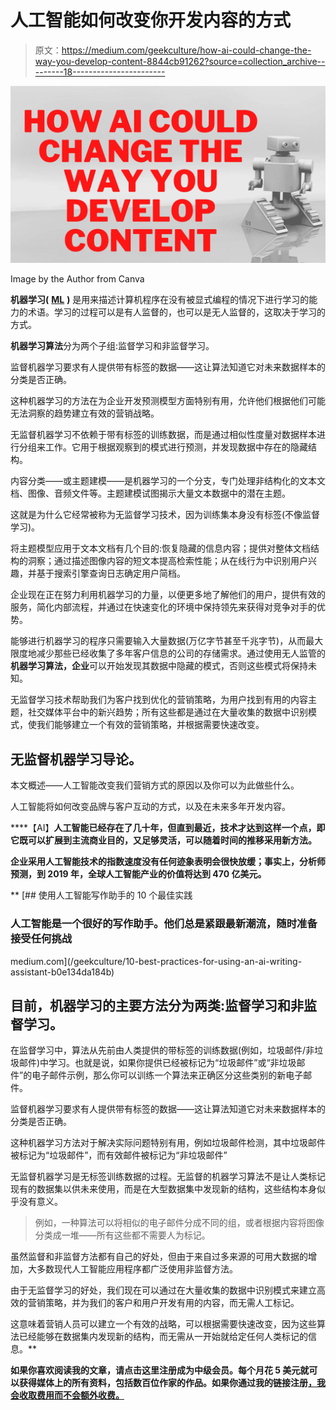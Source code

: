 # 人工智能如何改变你开发内容的方式

> 原文：<https://medium.com/geekculture/how-ai-could-change-the-way-you-develop-content-8844cb91262?source=collection_archive---------18----------------------->

![](img/ac99cae79b0b75abb5d5ffcf23a5512b.png)

Image by the Author from Canva

**机器学习(** [**ML**](https://en.wikipedia.org/wiki/Machine_learning) **)** 是用来描述计算机程序在没有被显式编程的情况下进行学习的能力的术语。学习的过程可以是有人监督的，也可以是无人监督的，这取决于学习的方式。

**机器学习算法**分为两个子组:监督学习和非监督学习。

监督机器学习要求有人提供带有标签的数据——这让算法知道它对未来数据样本的分类是否正确。

这种机器学习的方法在为企业开发预测模型方面特别有用，允许他们根据他们可能无法洞察的趋势建立有效的营销战略。

无监督机器学习不依赖于带有标签的训练数据，而是通过相似性度量对数据样本进行分组来工作。它用于根据观察到的模式进行预测，并发现数据中存在的隐藏结构。

内容分类——或主题建模——是机器学习的一个分支，专门处理非结构化的文本文档、图像、音频文件等。主题建模试图揭示大量文本数据中的潜在主题。

这就是为什么它经常被称为无监督学习技术，因为训练集本身没有标签(不像监督学习)。

将主题模型应用于文本文档有几个目的:恢复隐藏的信息内容；提供对整体文档结构的洞察；通过描述图像内容的短文本提高检索性能；从在线行为中识别用户兴趣，并基于搜索引擎查询日志确定用户简档。

企业现在正在努力利用机器学习的力量，以便更多地了解他们的用户，提供有效的服务，简化内部流程，并通过在快速变化的环境中保持领先来获得对竞争对手的优势。

能够进行机器学习的程序只需要输入大量数据(万亿字节甚至千兆字节)，从而最大限度地减少那些已经收集了多年客户信息的公司的存储需求。通过使用无人监管的**机器学习算法，企业**可以开始发现其数据中隐藏的模式，否则这些模式将保持未知。

无监督学习技术帮助我们为客户找到优化的营销策略，为用户找到有用的内容主题，社交媒体平台中的新兴趋势；所有这些都是通过在大量收集的数据中识别模式，使我们能够建立一个有效的营销策略，并根据需要快速改变。

## 无监督机器学习导论。

本文概述——人工智能改变我们营销方式的原因以及你可以为此做些什么。

人工智能将如何改变品牌与客户互动的方式，以及在未来多年开发内容。

[](https://jamesjdavis.medium.com/how-ai-will-soon-put-most-copywriters-out-of-work-767314f1d227)****【AI】**人工智能已经存在了几十年，但直到最近，技术才达到这样一个点，即它既可以扩展到主流商业目的，又足够灵活，可以随着时间的推移采用新方法。**

**企业采用人工智能技术的指数速度没有任何迹象表明会很快放缓；事实上，分析师预测，到 2019 年，全球人工智能产业的价值将达到 470 亿美元。**

**[](/geekculture/10-best-practices-for-using-an-ai-writing-assistant-b0e134da184b) [## 使用人工智能写作助手的 10 个最佳实践

### 人工智能是一个很好的写作助手。他们总是紧跟最新潮流，随时准备接受任何挑战

medium.com](/geekculture/10-best-practices-for-using-an-ai-writing-assistant-b0e134da184b) 

## 目前，机器学习的主要方法分为两类:监督学习和非监督学习。

在监督学习中，算法从先前由人类提供的带标签的训练数据(例如，垃圾邮件/非垃圾邮件)中学习。也就是说，如果你提供已经被标记为“垃圾邮件”或“非垃圾邮件”的电子邮件示例，那么你可以训练一个算法来正确区分这些类别的新电子邮件。

监督机器学习要求有人提供带有标签的数据——这让算法知道它对未来数据样本的分类是否正确。

这种机器学习方法对于解决实际问题特别有用，例如垃圾邮件检测，其中垃圾邮件被标记为“垃圾邮件”，而有效邮件被标记为“非垃圾邮件”

无监督机器学习是无标签训练数据的过程。无监督的机器学习算法不是让人类标记现有的数据集以供未来使用，而是在大型数据集中发现新的结构，这些结构本身似乎没有意义。

> 例如，一种算法可以将相似的电子邮件分成不同的组，或者根据内容将图像分类成一堆——所有这些都不需要人为标记。

虽然监督和非监督方法都有自己的好处，但由于来自过多来源的可用大数据的增加，大多数现代人工智能应用程序都广泛使用非监督方法。

由于无监督学习的好处，我们现在可以通过在大量收集的数据中识别模式来建立高效的营销策略，并为我们的客户和用户开发有用的内容，而无需人工标记。

这意味着营销人员可以建立一个有效的战略，可以根据需要快速改变，因为这些算法已经能够在数据集内发现新的结构，而无需从一开始就给定任何人类标记的信息。** 

**如果你喜欢阅读我的文章，请点击这里注册成为中级会员。每个月花 5 美元就可以获得媒体上的所有资料，包括数百位作家的作品。如果你通过我的链接注册[，我会收取费用而不会额外收费。](https://jamesjdavis.medium.com/membership)**